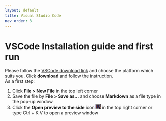```yaml
---
layout: default
title: Visual Studio Code
nav_order: 3
---
```


VSCode Installation guide and first run 
=======================================

Please follow the [VSCode download link](https://code.visualstudio.com/) and choose the platform which suits you. Click **download** and follow the instruction.  
As a first step: 
1. Click **File > New File** in the top left corner
2. Save the file by **File > Save as...** and choose **Markdown** as a file type in the pop-up window
3. Click the **Open preview to the side** icon ![preview icon](./images/previewIco.png) in the top right corner or type Ctrl + K V to open a preview window